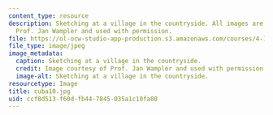```yaml
---
content_type: resource
description: Sketching at a village in the countryside. All images are courtesy of
  Prof. Jan Wampler and used with permission.
file: https://ol-ocw-studio-app-production.s3.amazonaws.com/courses/4-196-architecture-design-level-ii-cuba-studio-spring-2004/ccf8d513f60dfb447845035a1c10fa80_cuba10.jpg
file_type: image/jpeg
image_metadata:
  caption: Sketching at a village in the countryside.
  credit: Image courtesy of Prof. Jan Wampler and used with permission.
  image-alt: Sketching at a village in the countryside.
resourcetype: Image
title: cuba10.jpg
uid: ccf8d513-f60d-fb44-7845-035a1c10fa80
---
```

